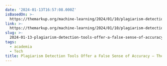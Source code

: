 ```yaml
---
date: '2024-01-13T16:57:08.000Z'
isBasedOn: >-
  https://themarkup.org/machine-learning/2024/01/10/plagiarism-detection-tools-offer-a-false-sense-of-accuracy
link: >-
  https://themarkup.org/machine-learning/2024/01/10/plagiarism-detection-tools-offer-a-false-sense-of-accuracy
slug: >-
  2024-01-13-plagiarism-detection-tools-offer-a-false-sense-of-accuracy-the-markup
tags:
  - academia
  - Tech
title: Plagiarism Detection Tools Offer a False Sense of Accuracy – The Markup
---
```



